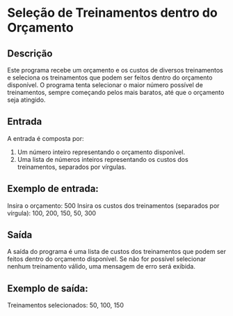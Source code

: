 # Seleção de Treinamentos dentro do Orçamento

## Descrição
Este programa recebe um orçamento e os custos de diversos treinamentos e seleciona os treinamentos que podem ser feitos dentro do orçamento disponível. O programa tenta selecionar o maior número possível de treinamentos, sempre começando pelos mais baratos, até que o orçamento seja atingido.

## Entrada
A entrada é composta por:
1. Um número inteiro representando o orçamento disponível.
2. Uma lista de números inteiros representando os custos dos treinamentos, separados por vírgulas.

## Exemplo de entrada:
Insira o orçamento: 500 Insira os custos dos treinamentos (separados por vírgula): 100, 200, 150, 50, 300


## Saída
A saída do programa é uma lista de custos dos treinamentos que podem ser feitos dentro do orçamento disponível. Se não for possível selecionar nenhum treinamento válido, uma mensagem de erro será exibida.

## Exemplo de saída:
Treinamentos selecionados: 50, 100, 150
